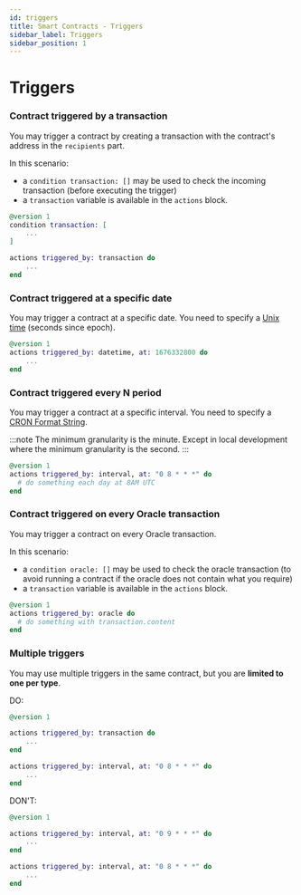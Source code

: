 ```yaml
---
id: triggers
title: Smart Contracts - Triggers
sidebar_label: Triggers
sidebar_position: 1
---
```


# Triggers
### Contract triggered by a transaction

You may trigger a contract by creating a transaction with the contract's address in the `recipients` part.

In this scenario:
- a `condition transaction: []` may be used to check the incoming transaction (before executing the trigger)
- a `transaction` variable is available in the `actions` block.

```elixir 
@version 1
condition transaction: [
    ...
]

actions triggered_by: transaction do
    ...
end
```

### Contract triggered at a specific date

You may trigger a contract at a specific date. You need to specify a [Unix time](https://en.wikipedia.org/wiki/Unix_time) (seconds since epoch). 

```elixir 
@version 1
actions triggered_by: datetime, at: 1676332800 do
    ...
end
```

### Contract triggered every N period

You may trigger a contract at a specific interval. You need to specify a [CRON Format String](https://en.wikipedia.org/wiki/Cron).

:::note
The minimum granularity is the minute. Except in local development where the minimum granularity is the second.
:::
 

```elixir
@version 1
actions triggered_by: interval, at: "0 8 * * *" do
  # do something each day at 8AM UTC
end
```

### Contract triggered on every Oracle transaction 

You may trigger a contract on every Oracle transaction. 

In this scenario:
- a `condition oracle: []` may be used to check the oracle transaction (to avoid running a contract if the oracle does not contain what you require)
- a `transaction` variable is available in the `actions` block.

```elixir
@version 1
actions triggered_by: oracle do
  # do something with transaction.content
end
```

### Multiple triggers

You may use multiple triggers in the same contract, but you are **limited to one per type**.

DO:
```elixir
@version 1

actions triggered_by: transaction do
    ...
end

actions triggered_by: interval, at: "0 8 * * *" do
    ...
end
```

DON'T:
```elixir
@version 1

actions triggered_by: interval, at: "0 9 * * *" do
    ...
end

actions triggered_by: interval, at: "0 8 * * *" do
    ...
end
```